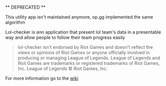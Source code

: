 ** DEPRECATED **

This utility app isn't maintained anymore, op.gg implemented the same algorithm

Lol-checker is ann application that present lol team's data in a presentable way and allow people to follow their team progress easily

>lol-checker isn't endorsed by Riot Games and doesn't reflect the views or opinions of Riot Games or anyone officially involved in producing or managing League of Legends. League of Legends and Riot Games are trademarks or registered trademarks of Riot Games, Inc. League of Legends © Riot Games, Inc.

For more information go to the [wiki](https://github.com/jbcrestot/lol-checker/wiki)
